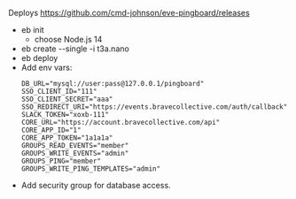 
Deploys https://github.com/cmd-johnson/eve-pingboard/releases

- eb init
  - choose Node.js 14
- eb create --single -i t3a.nano
- eb deploy
- Add env vars:
    ```
    DB_URL="mysql://user:pass@127.0.0.1/pingboard"
    SSO_CLIENT_ID="111"
    SSO_CLIENT_SECRET="aaa"
    SSO_REDIRECT_URI="https://events.bravecollective.com/auth/callback"
    SLACK_TOKEN="xoxb-111"
    CORE_URL="https://account.bravecollective.com/api"
    CORE_APP_ID="1"
    CORE_APP_TOKEN="1a1a1a"
    GROUPS_READ_EVENTS="member"
    GROUPS_WRITE_EVENTS="admin"
    GROUPS_PING="member"
    GROUPS_WRITE_PING_TEMPLATES="admin"
    ```
- Add security group for database access.
